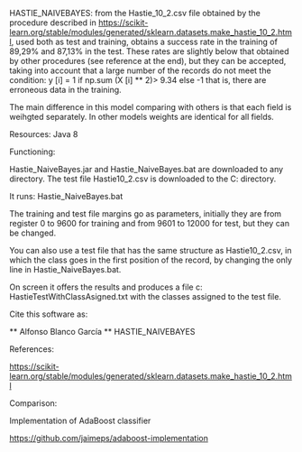 
HASTIE_NAIVEBAYES: from the Hastie_10_2.csv file obtained by the procedure described in
 https://scikit-learn.org/stable/modules/generated/sklearn.datasets.make_hastie_10_2.html, used both as test and training,
 obtains a success rate in the training of 89,29% and 87,13% in the test. These rates are slightly below that obtained by other procedures (see reference at the end), but they can be accepted, taking into account that a large number of the records do not meet the condition:
y [i] = 1 if np.sum (X [i] ** 2)> 9.34 else -1
that is, there are erroneous data in the training.

The main difference in this model comparing with others is that each field is weihgted separately. In other models weights are identical for all fields.

Resources: Java 8

Functioning:

Hastie_NaiveBayes.jar and Hastie_NaiveBayes.bat are downloaded to any directory. The test file Hastie10_2.csv is downloaded to the C: directory.

It runs: Hastie_NaiveBayes.bat

The training and test file margins go as parameters, initially they are from register 0 to 9600 for training and from 9601 to 12000 for test, but they can be changed.

You can also use a test file that has the same structure as Hastie10_2.csv, in which the class goes in the first position of the record, by changing the only line in Hastie_NaiveBayes.bat.

On screen it offers the results and produces a file c: HastieTestWithClassAsigned.txt with the classes assigned to the test file.

Cite this software as:

** Alfonso Blanco García ** HASTIE_NAIVEBAYES


References:

https://scikit-learn.org/stable/modules/generated/sklearn.datasets.make_hastie_10_2.html

Comparison:

Implementation of AdaBoost classifier

https://github.com/jaimeps/adaboost-implementation
